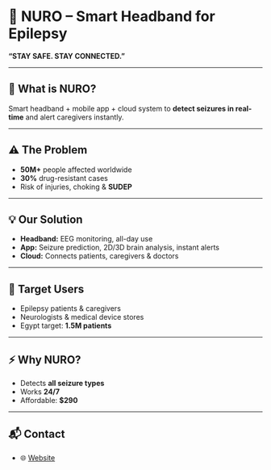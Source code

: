 # 🧠 NURO – Smart Headband for Epilepsy

**“STAY SAFE. STAY CONNECTED.”**

---

## 🌟 What is NURO?
Smart headband + mobile app + cloud system to **detect seizures in real-time** and alert caregivers instantly.

---

## ⚠️ The Problem
- **50M+** people affected worldwide  
- **30%** drug-resistant cases  
- Risk of injuries, choking & **SUDEP**

---

## 💡 Our Solution
- **Headband:** EEG monitoring, all-day use  
- **App:** Seizure prediction, 2D/3D brain analysis, instant alerts  
- **Cloud:** Connects patients, caregivers & doctors

---

## 🎯 Target Users
- Epilepsy patients & caregivers  
- Neurologists & medical device stores  
- Egypt target: **1.5M patients**

---

## ⚡ Why NURO?
- Detects **all seizure types**  
- Works **24/7**  
- Affordable: **$290**

---

## 📬 Contact
- 🌐 [Website]((https://abdulrahman-shaaban.github.io/NURO-Website/)) 
